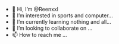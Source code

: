 - 👋 Hi, I’m @Reenxxl
- 👀 I’m interested in sports and computer...
- 🌱 I’m currently learning nothing and all...
- 💞️ I’m looking to collaborate on ...
- 📫 How to reach me ...

<!---
Reenxxl/Reenxxl is a ✨ special ✨ repository because its `README.md` (this file) appears on your GitHub profile.
You can click the Preview link to take a look at your changes.
--->
